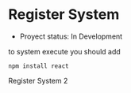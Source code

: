 <h1> Register System</h1>

-	Proyect status: In Development

to system execute you should add

```npm install react```

Register System 2
